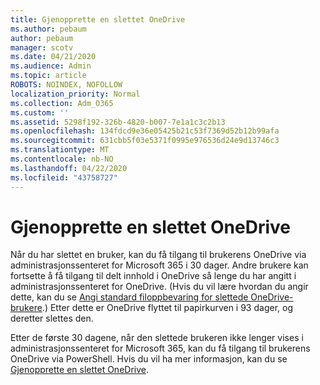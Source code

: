 ```yaml
---
title: Gjenopprette en slettet OneDrive
ms.author: pebaum
author: pebaum
manager: scotv
ms.date: 04/21/2020
ms.audience: Admin
ms.topic: article
ROBOTS: NOINDEX, NOFOLLOW
localization_priority: Normal
ms.collection: Adm_O365
ms.custom: ''
ms.assetid: 5298f192-326b-4820-b007-7e1a1c3c2b13
ms.openlocfilehash: 134fdcd9e36e05425b21c53f7369d52b12b99afa
ms.sourcegitcommit: 631cbb5f03e5371f0995e976536d24e9d13746c3
ms.translationtype: MT
ms.contentlocale: nb-NO
ms.lasthandoff: 04/22/2020
ms.locfileid: "43758727"
---
```

# <a name="restore-a-deleted-onedrive"></a>Gjenopprette en slettet OneDrive

Når du har slettet en bruker, kan du få tilgang til brukerens OneDrive via administrasjonssenteret for Microsoft 365 i 30 dager. Andre brukere kan fortsette å få tilgang til delt innhold i OneDrive så lenge du har angitt i administrasjonssenteret for OneDrive. (Hvis du vil lære hvordan du angir dette, kan du se [Angi standard filoppbevaring for slettede OneDrive-brukere](https://go.microsoft.com/fwlink/?linkid=874267).) Etter dette er OneDrive flyttet til papirkurven i 93 dager, og deretter slettes den.
  
Etter de første 30 dagene, når den slettede brukeren ikke lenger vises i administrasjonssenteret for Microsoft 365, kan du få tilgang til brukerens OneDrive via PowerShell. Hvis du vil ha mer informasjon, kan du se [Gjenopprette en slettet OneDrive](https://go.microsoft.com/fwlink/?linkid=874269).
  

